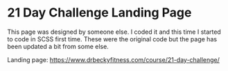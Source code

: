 # 21 Day Challenge Landing Page
This page was designed by someone else. I coded it and this time I started to code in SCSS first time. These were the original code but the page has been updated a bit from some else.

Landing page: https://www.drbeckyfitness.com/course/21-day-challenge/